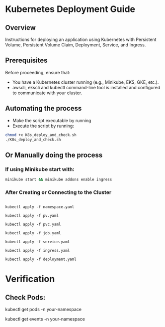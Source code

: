 # Kubernetes Deployment Guide
## Overview
Instructions for deploying an application using Kubernetes with Persistent Volume, Persistent Volume Claim, Deployment, Service, and Ingress.

## Prerequisites
Before proceeding, ensure that:
-   You have a Kubernetes cluster running (e.g., Minikube, EKS, GKE, etc.).
-   awscli, ekscli and kubectl command-line tool is installed and configured to communicate with your cluster.

## Automating the process
-  Make the script executable by running
-  Execute the script by running:
```bash
chmod +x K8s_deploy_and_check.sh
./K8s_deploy_and_check.sh
```
## Or Manually doing the process
### If using Minikube start with:
```bash
minikube start && minikube addons enable ingress
```

### After Creating or Connecting to the Cluster
```console

kubectl apply -f namespace.yaml

kubectl apply -f pv.yaml

kubectl apply -f pvc.yaml

kubectl apply -f job.yaml

kubectl apply -f service.yaml

kubectl apply -f ingress.yaml

kubectl apply -f deployment.yaml

```

# Verification
## Check Pods:

kubectl get pods -n your-namespace

kubectl get events -n your-namespace

